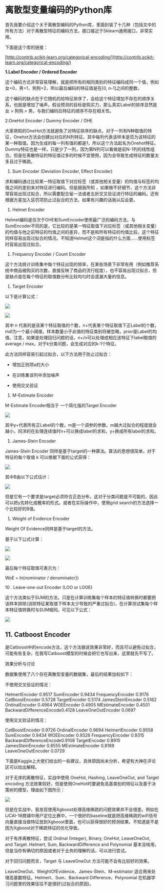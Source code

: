 # 离散型变量编码的Python库

首先我要介绍这个关于离散型编码的Python库，里面封装了十几种（包括文中的所有方法）对于离散型特征的编码方法，接口接近于Sklearn通用接口，非常实用。

下面是这个库的链接：

[http://contrib.scikit-learn.org/categorical-encoding/](http://contrib.scikit-learn.org/categorical-encoding/)

**1.Label Encoder / Ordered Encoder**

这个编码方式非常容易理解，就是把所有的相同类别的特征编码成同一个值，例如女=0，男=1，狗狗=2，所以最后编码的特征值是在\[0, n-1\]之间的整数。

这个编码的缺点在于它随机的给特征排序了，会给这个特征增加不存在的顺序关系，也就是增加了噪声。假设预测的目标是购买力，那么真实Label的排序显然是 女 &gt; 狗狗 &gt; 男，与我们编码后特征的顺序不存在相关性。

2.OneHot Encoder / Dummy Encoder / OHE

大家熟知的OneHot方法就避免了对特征排序的缺点。对于一列有N种取值的特征，Onehot方法会创建出对应的N列特征，其中每列代表该样本是否为该特征的某一种取值。因为生成的每一列有值的都是1，所以这个方法起名为Onehot特征。Dummy特征也是一样，只是少了一列，因为第N列可以看做是前N-1列的线性组合。但是在离散特征的特征值过多的时候不宜使用，因为会导致生成特征的数量太多且过于稀疏。

1. Sum Encoder \(Deviation Encoder, Effect Encoder\)  

求和编码通过比较某一特征取值下对应标签（或其他相关变量）的均值与标签的均值之间的差别来对特征进行编码。但是据我所知 ，如果做不好细节，这个方法非常容易出现过拟合，所以需要配合留一法或者五折交叉验证进行特征的编码。还有根据方差加入惩罚项防止过拟合的方法，如果有兴趣的话我以后会更。

1. Helmet Encoder

Helmet编码是仅次于OHE和SumEncoder使用最广泛的编码方法，与SumEncoder不同的是，它比较的是某一特征取值下对应标签（或其他相关变量）的均值与他之前特征的均值之间的差异，而不是和所有特征的均值比较。这个特征同样容易出现过拟合的情况。不知道Helmet这个词是指的什么方面……使用标签时容易出现过拟合。

1. Frequency Encoder / Count Encoder

这个方法统计训练集中每个特征出现的频率，在某些场景下非常有用（例如推荐系统中商品被购买的次数，直接反映了商品的流行程度），也不容易出现过拟合，但是缺点是在每个特征的取值数分布比较均匀时会遗漏大量的信息。

1. Target Encoder

以下是计算公式：

![](https://mmbiz.qpic.cn/mmbiz_png/vI9nYe94fsGDSjBP5lKJeaJhUheOZtXMScaFJXOHOruaNN0BLc5AGzdvibP0ztIiceOYqsAticGNDfCKtyG89R68w/640?wx_fmt=png&tp=webp&wxfrom=5&wx_lazy=1&wx_co=1)

![](https://mmbiz.qpic.cn/mmbiz_png/vI9nYe94fsGDSjBP5lKJeaJhUheOZtXMB5jbZNQKXiaTibdAAOdhBd2bAAMVs9gxgxXKz0jcvoz2EDUn94TxptQw/640?wx_fmt=png&tp=webp&wxfrom=5&wx_lazy=1&wx_co=1)

其中 n 代表的是该某个特征取值的个数，n+代表某个特征取值下正Label的个数，mdl为一个最小阈值，样本数量小于此值的特征类别将被忽略，prior是Label的均值。注意，如果是处理回归问题的话，n+/n可以处理成相应该特征下label取值的average / max。对于k分类问题，会生成对应的k-1个特征。

此方法同样容易引起过拟合，以下方法用于防止过拟合：

* 增加正则项a的大小

* 在训练集该列中添加噪声

* 使用交叉验证

1. M-Estimate Encoder

M-Estimate Encoder相当于 一个简化版的Target Encoder

![](https://mmbiz.qpic.cn/mmbiz_jpg/vI9nYe94fsGDSjBP5lKJeaJhUheOZtXMlJBgAUXOXibT9mt5V8CiciagXj9tpZajwsHftic0J77P1Kj6S29iasSEW9Q/640?wx_fmt=jpeg&tp=webp&wxfrom=5&wx_lazy=1&wx_co=1)

其中y+代表所有正Label的个数，m是一个调参的参数，m越大过拟合的程度就会越小，同洋的在处理连续值时n+可以换成label的求和，y+换成所有label的求和。

1. James-Stein Encoder  

James-Stein Encoder 同样是基于target的一种算法。算法的思想很简单，对于特征的每个取值 k 可以根据下面的公式获得：

![](https://mmbiz.qpic.cn/mmbiz_png/vI9nYe94fsGDSjBP5lKJeaJhUheOZtXMu4MrSwlCUxKjoCmckcnIqT67Kgz98jhByEC4pL1S4NA9biaXlpstvFw/640?wx_fmt=png&tp=webp&wxfrom=5&wx_lazy=1&wx_co=1)

其中B由以下公式估计：

![](https://mmbiz.qpic.cn/mmbiz_png/vI9nYe94fsGDSjBP5lKJeaJhUheOZtXMtqH8qYZdY1dZyGHTFYafAa6KgHLTAj3m0xCK3TmkWXBqm0jbU7y3Xg/640?wx_fmt=png&tp=webp&wxfrom=5&wx_lazy=1&wx_co=1)

但是它有一个要求是target必须符合正态分布，这对于分类问题是不可能的，因此可以把y先转化成概率的形式。或者在实际操作中，使用grid search的方法选择一个比较好的B值。

1. Weight of Evidence Encoder

Weight Of Evidence同样是基于target的方法。

基于以下公式计算：

![](https://mmbiz.qpic.cn/mmbiz_png/vI9nYe94fsGDSjBP5lKJeaJhUheOZtXMT9bLnOH2Zvdic1KpQK57SortXD9JbGRwyDDjean125gJhyl1SVo0nkQ/640?wx_fmt=png&tp=webp&wxfrom=5&wx_lazy=1&wx_co=1)

![](https://mmbiz.qpic.cn/mmbiz_png/vI9nYe94fsGDSjBP5lKJeaJhUheOZtXM1g9zlDKoqmzorxrKdpeG7xq5fu55Lgqm17XErgL9khOAC3J28VGUEQ/640?wx_fmt=png&tp=webp&wxfrom=5&wx_lazy=1&wx_co=1)

最后每个特征取值可表示为：

WoE = ln\(nomiinator / denominator}\)

10 . Leave-one-out Encoder \(LOO or LOOE\)

这个方法类似于SUM的方法，只是在计算训练集每个样本的特征值转换时都要把该样本排除\(消除特征某取值下样本太少导致的严重过拟合\)，在计算测试集每个样本特征值转换时与SUM相同。可见以下公式：

![](https://mmbiz.qpic.cn/mmbiz_png/vI9nYe94fsGDSjBP5lKJeaJhUheOZtXMzIfT3085w6IK7DbjMTwmKsoSrpwquwKUR7icqDvIswMqNpqGWcZjVBA/640?wx_fmt=png&tp=webp&wxfrom=5&wx_lazy=1&wx_co=1)

## 11. Catboost Encoder

是Catboost中的encode方法，这个方法据说效果非常好，而且可以避免过拟合，可能有些复杂，在我写Catboost模型的时候会把它也写出来，这里就先不写了。

效果分析与讨论

数据集使用了八个存在离散型变量的数据集，最后的结果加权如下：

不使用交叉验证的情况：

HelmertEncoder        0.9517 SumEncoder        0.9434 FrequencyEncoder 0.9176 CatBoostEncoder        0.5728 TargetEncoder        0.5174 JamesSteinEncoder 0.5162 OrdinalEncoder        0.4964 WOEEncoder        0.4905 MEstimateEncoder 0.4501 BackwardDifferenceEncode0.4128 LeaveOneOutEncoder 0.0697

使用交叉验证的情况：

CatBoostEncoder 0.9726 OrdinalEncoder 0.9694 HelmertEncoder 0.9558 SumEncoder 0.9434 WOEEncoder 0.9326 FrequencyEncoder 0.9315 BackwardDifferenceEncode0.9108 TargetEncoder 0.8915 JamesSteinEncoder 0.8555 MEstimateEncoder 0.8189 LeaveOneOutEncoder 0.0729

下面是Kaggle上大佬们给出的一些建议，具体原因尚未分析，希望有大神在评论区可以给出解释。

对于无序的离散特征，实战中使用 OneHot, Hashing, LeaveOneOut, and Target encoding 方法效果较好，但是使用OneHot时要避免高基类别的特征以及基于决策树的模型，理由如下图所示：

![](https://mmbiz.qpic.cn/mmbiz_jpg/vI9nYe94fsGDSjBP5lKJeaJhUheOZtXMKZjlG0UCswbm0Ym6ZWCfXuNqXtZVte2W1E7VHbBk86ephicaEznLXFA/640?wx_fmt=jpeg&tp=webp&wxfrom=5&wx_lazy=1&wx_co=1)

但是在实战中，我发现使用Xgboost处理高维稀疏的问题效果并不会很差。例如在IJCAI-18商铺中用户定位比赛中，一个很好的baseline就是把高维稀疏的wifi信号向量直接当做特征放到Xgboost里面，也可以获得很好的预测结果。不知道是不是因为Xgboost对于稀疏特征的优化导致。

对于有序离散特征，尝试 Ordinal \(Integer\), Binary, OneHot, LeaveOneOut, and Target. Helmert, Sum, BackwardDifference and Polynomial 基本没啥用，但是当你有确切的原因或者对于业务的理解的话，可以进行尝试。

对于回归问题而言，Target 与 LeaveOneOut 方法可能不会有比较好的效果。

LeaveOneOut、WeightOfEvidence、James-Stein、M-estimator 适合用来处理高基数特征。Helmert、Sum、Backward Difference、Polynomial 在机器学习问题里的效果往往不是很好\(过拟合的原因\)。



